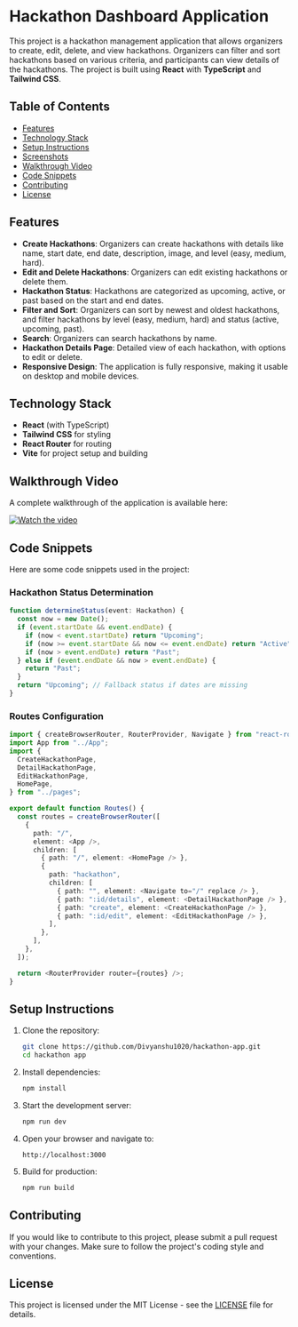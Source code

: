 # Hackathon Dashboard Application

This project is a hackathon management application that allows organizers to create, edit, delete, and view hackathons. Organizers can filter and sort hackathons based on various criteria, and participants can view details of the hackathons. The project is built using **React** with **TypeScript** and **Tailwind CSS**.

## Table of Contents

- [Features](#features)
- [Technology Stack](#technology-stack)
- [Setup Instructions](#setup-instructions)
- [Screenshots](#screenshots)
- [Walkthrough Video](#walkthrough-video)
- [Code Snippets](#code-snippets)
- [Contributing](#contributing)
- [License](#license)

## Features

- **Create Hackathons**: Organizers can create hackathons with details like name, start date, end date, description, image, and level (easy, medium, hard).
- **Edit and Delete Hackathons**: Organizers can edit existing hackathons or delete them.
- **Hackathon Status**: Hackathons are categorized as upcoming, active, or past based on the start and end dates.
- **Filter and Sort**: Organizers can sort by newest and oldest hackathons, and filter hackathons by level (easy, medium, hard) and status (active, upcoming, past).
- **Search**: Organizers can search hackathons by name.
- **Hackathon Details Page**: Detailed view of each hackathon, with options to edit or delete.
- **Responsive Design**: The application is fully responsive, making it usable on desktop and mobile devices.

## Technology Stack

- **React** (with TypeScript)
- **Tailwind CSS** for styling
- **React Router** for routing
- **Vite** for project setup and building
  
## Walkthrough Video

A complete walkthrough of the application is available here:

[![Watch the video](./screenshots/video-thumbnail.png)](https://www.youtube.com/watch?v=your-video-link)

## Code Snippets

Here are some code snippets used in the project:

### Hackathon Status Determination

```typescript
function determineStatus(event: Hackathon) {
  const now = new Date();
  if (event.startDate && event.endDate) {
    if (now < event.startDate) return "Upcoming";
    if (now >= event.startDate && now <= event.endDate) return "Active";
    if (now > event.endDate) return "Past";
  } else if (event.endDate && now > event.endDate) {
    return "Past";
  }
  return "Upcoming"; // Fallback status if dates are missing
}
```

### Routes Configuration

```typescript
import { createBrowserRouter, RouterProvider, Navigate } from "react-router-dom";
import App from "../App";
import {
  CreateHackathonPage,
  DetailHackathonPage,
  EditHackathonPage,
  HomePage,
} from "../pages";

export default function Routes() {
  const routes = createBrowserRouter([
    {
      path: "/",
      element: <App />,
      children: [
        { path: "/", element: <HomePage /> },
        {
          path: "hackathon",
          children: [
            { path: "", element: <Navigate to="/" replace /> },
            { path: ":id/details", element: <DetailHackathonPage /> },
            { path: "create", element: <CreateHackathonPage /> },
            { path: ":id/edit", element: <EditHackathonPage /> },
          ],
        },
      ],
    },
  ]);

  return <RouterProvider router={routes} />;
}
```

## Setup Instructions

1. Clone the repository:

   ```bash
   git clone https://github.com/Divyanshu1020/hackathon-app.git
   cd hackathon app
   ```

2. Install dependencies:

   ```bash
   npm install
   ```

3. Start the development server:

   ```bash
   npm run dev
   ```

4. Open your browser and navigate to:

   ```
   http://localhost:3000
   ```

5. Build for production:

   ```bash
   npm run build
   ```


## Contributing

If you would like to contribute to this project, please submit a pull request with your changes. Make sure to follow the project's coding style and conventions.

## License

This project is licensed under the MIT License - see the [LICENSE](LICENSE) file for details.